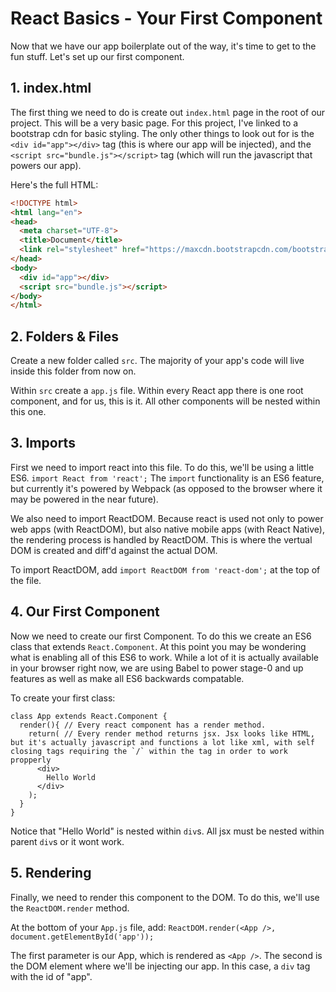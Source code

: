 # React Basics - Your First Component

Now that we have our app boilerplate out of the way, it's time to get to the fun stuff. Let's set up our first component.

## 1. index.html

The first thing we need to do is create out `index.html` page in the root of our project. This will be a very basic page. For this project, I've linked to a bootstrap cdn for basic styling. The only other things to look out for is the `<div id="app"></div>` tag (this is where our app will be injected), and the `<script src="bundle.js"></script>` tag (which will run the javascript that powers our app).

Here's the full HTML:

```html
<!DOCTYPE html>
<html lang="en">
<head>
  <meta charset="UTF-8">
  <title>Document</title>
  <link rel="stylesheet" href="https://maxcdn.bootstrapcdn.com/bootstrap/3.3.6/css/bootstrap.min.css">
</head>
<body>
  <div id="app"></div>
  <script src="bundle.js"></script>
</body>
</html>
```
## 2. Folders & Files

Create a new folder called `src`. The majority of your app's code will live inside this folder from now on.

Within `src` create a `app.js` file. Within every React app there is one root component, and for us, this is it. All other components will be nested within this one.

## 3. Imports

First we need to import react into this file. To do this, we'll be using a little ES6. `import React from 'react';` The `import` functionality is an ES6 feature, but currently it's powered by Webpack (as opposed to the browser where it may be powered in the near future).

We also need to import ReactDOM. Because react is used not only to power web apps (with ReactDOM), but also native mobile apps (with React Native), the rendering process is handled by ReactDOM. This is where the vertual DOM is created and diff'd against the actual DOM.

To import ReactDOM, add `import ReactDOM from 'react-dom';` at the top of the file.

## 4. Our First Component

Now we need to create our first Component. To do this we create an ES6 class that extends `React.Component`. At this point you may be wondering what is enabling all of this ES6 to work. While a lot of it is actually available in your browser right now, we are using Babel to power stage-0 and up features as well as make all ES6 backwards compatable.

To create your first class:

```javascipt
class App extends React.Component {
  render(){ // Every react component has a render method.
    return( // Every render method returns jsx. Jsx looks like HTML, but it's actually javascript and functions a lot like xml, with self closing tags requiring the `/` within the tag in order to work propperly
      <div>
        Hello World
      </div>
    );
  }
}
```

Notice that "Hello World" is nested within `div`s. All jsx must be nested within parent `div`s or it wont work.

## 5. Rendering

Finally, we need to render this component to the DOM. To do this, we'll use the `ReactDOM.render` method.

At the bottom of your `App.js` file, add: `ReactDOM.render(<App />, document.getElementById('app'));`

The first parameter is our App, which is rendered as `<App />`. The second is the DOM element where we'll be injecting our app. In this case, a `div` tag with the id of "app".